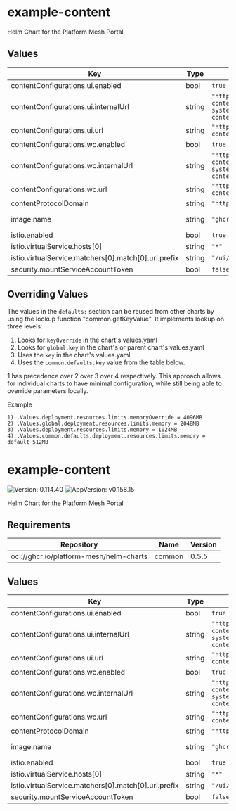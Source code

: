# example-content

Helm Chart for the Platform Mesh Portal

## Values
| Key | Type | Default | Description |
|-----|------|---------|-------------|
| contentConfigurations.ui.enabled | bool | `true` |  |
| contentConfigurations.ui.internalUrl | string | `"http://platform-mesh-example-content.platform-mesh-system.svc.cluster.local:8080/ui/example-content/ui/assets/config.json"` |  |
| contentConfigurations.ui.url | string | `"http://localhost:8000/ui/example-content/ui/assets/config.json"` |  |
| contentConfigurations.wc.enabled | bool | `true` |  |
| contentConfigurations.wc.internalUrl | string | `"http://platform-mesh-example-content.platform-mesh-system.svc.cluster.local:8080/ui/example-content/wc/assets/config.json"` |  |
| contentConfigurations.wc.url | string | `"http://localhost:8000/ui/example-content/wc/assets/config.json"` |  |
| contentProtocolDomain | string | `"https://example-content.some-domain.com"` |  |
| image.name | string | `"ghcr.io/platform-mesh/example-content"` | The image name |
| istio.enabled | bool | `true` |  |
| istio.virtualService.hosts[0] | string | `"*"` |  |
| istio.virtualService.matchers[0].match[0].uri.prefix | string | `"/ui/example-content"` |  |
| security.mountServiceAccountToken | bool | `false` |  |

## Overriding Values

The values in the `defaults:` section can be reused from other charts by using the lookup function "common.getKeyValue". It implements lookup on three levels:

1. Looks for `keyOverride` in the chart's values.yaml
2. Looks for `global.key` in the chart's or parent chart's values.yaml
3. Uses the `key` in the chart's values.yaml
4. Uses the `common.defaults.key` value from the table below.

1 has precedence over 2 over 3 over 4 respectively. This approach allows for individual charts to have minimal configuration, while still being able to override parameters locally.

Example
```
1) .Values.deployment.resources.limits.memoryOverride = 4096MB
2) .Values.global.deployment.resources.limits.memory = 2048MB
3) .Values.deployment.resources.limits.memory = 1024MB
4) .Values.common.defaults.deployment.resources.limits.memory = default 512MB
```
# example-content

![Version: 0.114.40](https://img.shields.io/badge/Version-0.114.40-informational?style=flat-square) ![AppVersion: v0.158.15](https://img.shields.io/badge/AppVersion-v0.158.15-informational?style=flat-square)

Helm Chart for the Platform Mesh Portal

## Requirements

| Repository | Name | Version |
|------------|------|---------|
| oci://ghcr.io/platform-mesh/helm-charts | common | 0.5.5 |

## Values

| Key | Type | Default | Description |
|-----|------|---------|-------------|
| contentConfigurations.ui.enabled | bool | `true` |  |
| contentConfigurations.ui.internalUrl | string | `"http://platform-mesh-example-content.platform-mesh-system.svc.cluster.local:8080/ui/example-content/ui/assets/config.json"` |  |
| contentConfigurations.ui.url | string | `"http://localhost:8000/ui/example-content/ui/assets/config.json"` |  |
| contentConfigurations.wc.enabled | bool | `true` |  |
| contentConfigurations.wc.internalUrl | string | `"http://platform-mesh-example-content.platform-mesh-system.svc.cluster.local:8080/ui/example-content/wc/assets/config.json"` |  |
| contentConfigurations.wc.url | string | `"http://localhost:8000/ui/example-content/wc/assets/config.json"` |  |
| contentProtocolDomain | string | `"https://example-content.some-domain.com"` |  |
| image.name | string | `"ghcr.io/platform-mesh/example-content"` | The image name |
| istio.enabled | bool | `true` |  |
| istio.virtualService.hosts[0] | string | `"*"` |  |
| istio.virtualService.matchers[0].match[0].uri.prefix | string | `"/ui/example-content"` |  |
| security.mountServiceAccountToken | bool | `false` |  |


